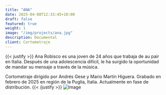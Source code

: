 ```yaml
---
title: "ANA"
date: 2025-04-08T12:33:45+10:00
draft: false
featured: true
weight: 1
image: "/img/projects/ana.jpg"
description: Documental
client: Cortometraje
---
```

{{< justify >}}
Ana Robisco es una joven de 24 años que trabaja de au pair en Italia. Después de una adolescencia difícil, le ha surgido la oportunidad de mandar su mensaje a través de la música.

Cortometraje dirigido por Andrés Gese y Mario Martín Higuera. Grabado en febrero de 2025 en región de la Puglia, Italia. Actualmente en fase de distribución.
{{< /justify >}}
![Image](/img/projects/cartel_ana.jpg)
